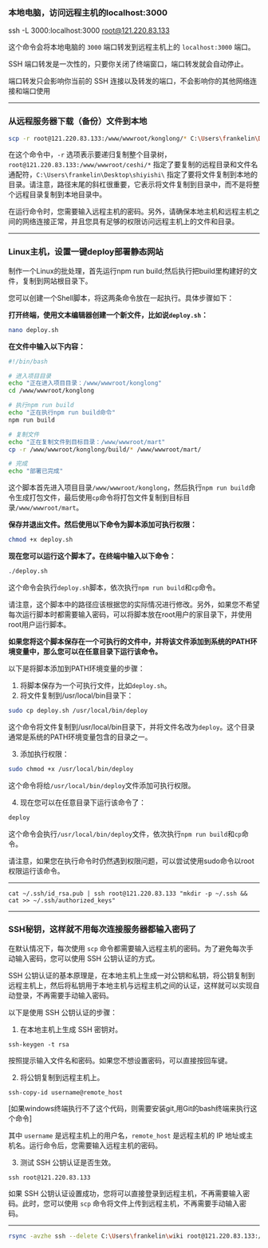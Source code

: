 ### 本地电脑，访问远程主机的localhost:3000

ssh -L 3000:localhost:3000 root@121.220.83.133

这个命令会将本地电脑的 `3000` 端口转发到远程主机上的 `localhost:3000` 端口。

SSH 端口转发是一次性的，只要你关闭了终端窗口，端口转发就会自动停止。

端口转发只会影响你当前的 SSH 连接以及转发的端口，不会影响你的其他网络连接和端口使用
*<!-- truncate -->*


---


### 从远程服务器下载（备份）文件到本地

```bash
scp -r root@121.220.83.133:/www/wwwroot/konglong/* C:\Users\frankelin\Desktop\shiyishi\
```

在这个命令中，`-r` 选项表示要递归复制整个目录树，`root@121.220.83.133:/www/wwwroot/ceshi/*` 指定了要复制的远程目录和文件名通配符，`C:\Users\frankelin\Desktop\shiyishi\` 指定了要将文件复制到本地的目录。请注意，路径末尾的斜杠很重要，它表示将文件复制到目录中，而不是将整个远程目录复制到本地目录中。

在运行命令时，您需要输入远程主机的密码。另外，请确保本地主机和远程主机之间的网络连接正常，并且您具有足够的权限访问远程主机上的文件和目录。

---

### Linux主机，设置一键deploy部署静态网站

制作一个Linux的批处理，首先运行npm run build;然后执行把build里构建好的文件，复制到网站根目录下。

您可以创建一个Shell脚本，将这两条命令放在一起执行。具体步骤如下：

**打开终端，使用文本编辑器创建一个新文件，比如说`deploy.sh`：**

```bash
nano deploy.sh
```

**在文件中输入以下内容：**

```bash
#!/bin/bash

# 进入项目目录
echo "正在进入项目目录：/www/wwwroot/konglong"
cd /www/wwwroot/konglong

# 执行npm run build
echo "正在执行npm run build命令"
npm run build

# 复制文件
echo "正在复制文件到目标目录：/www/wwwroot/mart"
cp -r /www/wwwroot/konglong/build/* /www/wwwroot/mart/

# 完成
echo "部署已完成"
```

这个脚本首先进入项目目录`/www/wwwroot/konglong`，然后执行`npm run build`命令生成打包文件，最后使用`cp`命令将打包文件复制到目标目录`/www/wwwroot/mart`。

**保存并退出文件。然后使用以下命令为脚本添加可执行权限：**

```bash
chmod +x deploy.sh
```

**现在您可以运行这个脚本了。在终端中输入以下命令：**

```bash
./deploy.sh
```

这个命令会执行`deploy.sh`脚本，依次执行`npm run build`和`cp`命令。

请注意，这个脚本中的路径应该根据您的实际情况进行修改。另外，如果您不希望每次运行脚本时都需要输入密码，可以将脚本放在root用户的家目录下，并使用root用户运行脚本。

**如果您将这个脚本保存在一个可执行的文件中，并将该文件添加到系统的PATH环境变量中，那么您可以在任意目录下运行该命令。**

以下是将脚本添加到PATH环境变量的步骤：

1. 将脚本保存为一个可执行文件，比如`deploy.sh`。
2. 将文件复制到/usr/local/bin目录下：

```bash
sudo cp deploy.sh /usr/local/bin/deploy
```

这个命令将文件复制到/usr/local/bin目录下，并将文件名改为`deploy`。这个目录通常是系统的PATH环境变量包含的目录之一。

3. 添加执行权限：

```bash
sudo chmod +x /usr/local/bin/deploy
```

这个命令将给`/usr/local/bin/deploy`文件添加可执行权限。

4. 现在您可以在任意目录下运行该命令了：

```bash
deploy
```

这个命令会执行`/usr/local/bin/deploy`文件，依次执行`npm run build`和`cp`命令。

请注意，如果您在执行命令时仍然遇到权限问题，可以尝试使用sudo命令以root权限运行该命令。

---

```
cat ~/.ssh/id_rsa.pub | ssh root@121.220.83.133 "mkdir -p ~/.ssh && cat >> ~/.ssh/authorized_keys"
```

---

### SSH秘钥，这样就不用每次连接服务器都输入密码了

在默认情况下，每次使用 `scp` 命令都需要输入远程主机的密码。为了避免每次手动输入密码，您可以使用 SSH 公钥认证的方式。

SSH 公钥认证的基本原理是，在本地主机上生成一对公钥和私钥，将公钥复制到远程主机上，然后将私钥用于本地主机与远程主机之间的认证，这样就可以实现自动登录，不再需要手动输入密码。

以下是使用 SSH 公钥认证的步骤：

1. 在本地主机上生成 SSH 密钥对。

```
ssh-keygen -t rsa
```

按照提示输入文件名和密码。如果您不想设置密码，可以直接按回车键。

2. 将公钥复制到远程主机上。

```
ssh-copy-id username@remote_host
```

[如果windows终端执行不了这个代码，则需要安装git,用Git的bash终端来执行这个命令]

其中 `username` 是远程主机上的用户名，`remote_host` 是远程主机的 IP 地址或主机名。运行命令后，您需要输入远程主机的密码。

3. 测试 SSH 公钥认证是否生效。

```
ssh root@121.220.83.133
```

如果 SSH 公钥认证设置成功，您将可以直接登录到远程主机，不再需要输入密码。此时，您可以使用 `scp` 命令将文件上传到远程主机，不再需要手动输入密码。

---

```bash
rsync -avzhe ssh --delete C:\Users\frankelin\wiki root@121.220.83.133:/www/wwwroot/konglong
```

